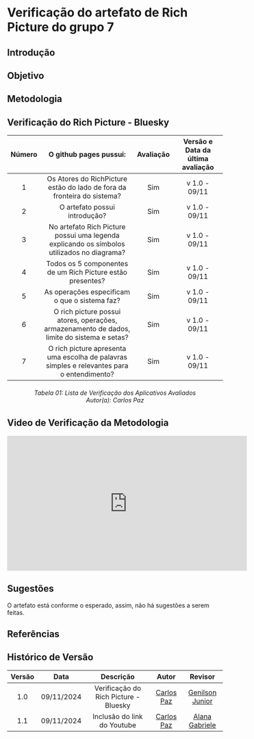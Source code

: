 # Verificação do artefato de Rich Picture do grupo 7

## Introdução

## Objetivo

## Metodologia

## Verificação do Rich Picture - Bluesky

| Número | O github pages pussui: | Avaliação | Versão e Data da última avaliação |
| :----: | :-------: | :-------: | :--------: |
| 1 | Os Atores do RichPicture estão do lado de fora da fronteira do sistema?	| Sim | v 1.0 - 09/11 |
| 2 | O artefato possui introdução? | Sim | v 1.0 - 09/11 |
| 3 | No artefato Rich Picture possui uma legenda explicando os símbolos utilizados no diagrama? | Sim | v 1.0 - 09/11 |
| 4 | Todos os 5 componentes de um Rich Picture estão presentes? | Sim | v 1.0 - 09/11 |
| 5 | As operações especificam o que o sistema faz? | Sim | v 1.0 - 09/11 |
| 6 | O rich picture possui atores, operações, armazenamento de dados, limite do sistema e setas? | Sim | v 1.0 - 09/11 |
| 7 | O rich picture apresenta uma escolha de palavras simples e relevantes para o entendimento? | Sim | v 1.0 - 09/11 |

<p align="justify">
<h6 align = "center"> Tabela 01: Lista de Verificação dos Aplicativos Avaliados
<br> Autor(a): Carlos Paz
</p>

## Video de Verificação da Metodologia

<iframe width="560" height="315" src="https://www.youtube.com/embed/e3NciP8LxHw" title="YouTube video player" frameborder="0" allow="accelerometer; autoplay; clipboard-write; encrypted-media; gyroscope; picture-in-picture; web-share" referrerpolicy="strict-origin-when-cross-origin" allowfullscreen></iframe>

## Sugestões

O artefato está conforme o esperado, assim, não há sugestões a serem feitas.

## Referências

## Histórico de Versão

| Versão |    Data    |      Descrição       |  Autor  | Revisor |
| :----: | :--------: | :------------------: | :-----: | :-----: |
|  1.0   | 09/11/2024 | Verificação do Rich Picture - Bluesky | [Carlos Paz](https://github.com/dudupaz) | [Genilson Junior](https://github.com/GenilsonJrs) |
|  1.1   | 09/11/2024 | Inclusão do link do Youtube | [Carlos Paz](https://github.com/dudupaz) | [Alana Gabriele](https://github.com/GenilsonJrs) |


